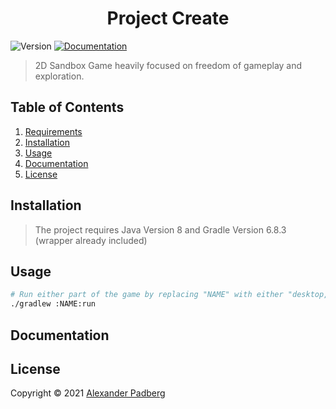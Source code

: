 <h1 align="center">Project Create</h1>
<p>
  <img alt="Version" src="https://img.shields.io/badge/version-0.0.5-blue.svg?style=for-the-badge" />
  <a href="https://github.com/undefinedhuman/Eternity/wiki" target="_blank">
    <img alt="Documentation" src="https://img.shields.io/badge/documentation-yes-brightgreen.svg?style=for-the-badge" />
  </a>
</p>

> 2D Sandbox Game heavily focused on freedom of gameplay and exploration.

## Table of Contents
1. [Requirements](#requirements)
2. [Installation](#installation)
3. [Usage](#usage)
4. [Documentation](#documentation)
5. [License](#license)

## Installation
> The project requires Java Version 8 and Gradle Version 6.8.3 (wrapper already included)

## Usage
```sh
# Run either part of the game by replacing "NAME" with either "desktop, editor or server"
./gradlew :NAME:run
```
## Documentation

## License

Copyright © 2021 [Alexander Padberg](https://github.com/undefinedhuman)
